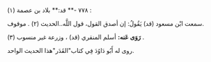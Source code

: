 ٧٧٨ -** قد:** بلاد بن عصمة (١) :

سمعت ابْن مسعود (قد) يَقُولُ: إن أصدق القول، قول اللَّه..الحديث (٢) . موقوف.

**رَوَى عَنه:** أسلم المنقري (قد) ، وزرعة غير منسوب (٣) .

روى له أَبُو دَاوُدَ فِي كتاب"القَدَر"هذا الحديث الواحد.
